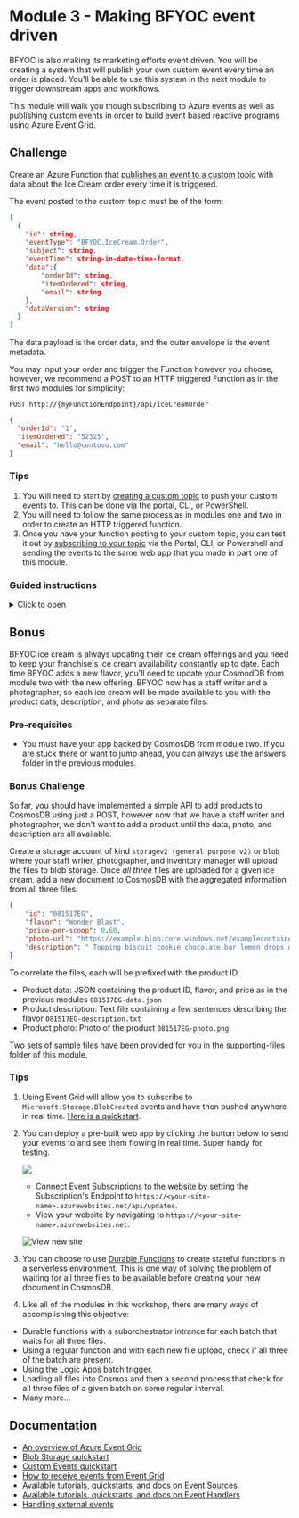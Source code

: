 # Module 3 - Making BFYOC event driven

BFYOC is also making its marketing efforts event driven. You will be creating a system that will publish your own custom event every time an order is placed. You'll be able to use this system in the next module to trigger downstream apps and workflows.

This module will walk you though subscribing to Azure events as well as publishing custom events in order to build event based reactive programs using Azure Event Grid.

## Challenge

Create an Azure Function that [publishes an event to a custom topic](https://docs.microsoft.com/en-us/azure/event-grid/post-to-custom-topic) with data about the Ice Cream order every time it is triggered.

The event posted to the custom topic must be of the form:

```json
[
  {
    "id": string,
    "eventType": "BFYOC.IceCream.Order",
    "subject": string,
    "eventTime": string-in-date-time-format,
    "data":{
        "orderId": string,
        "itemOrdered": string,
        "email": string
    },
    "dataVersion": string
  }
]
```

The data payload is the order data, and the outer envelope is the event metadata.

You may input your order and trigger the Function however you choose, however, we recommend a POST to an HTTP triggered Function as in the first two modules for simplicity:

```
POST http://{myFunctionEndpoint}/api/iceCreamOrder
```

```json
{
  "orderId": "1",
  "itemOrdered": "52325",
  "email": "hello@contoso.com"
}
``` 

### Tips

1. You will need to start by [creating a custom topic](https://docs.microsoft.com/en-us/azure/event-grid/scripts/event-grid-cli-create-custom-topic) to push your custom events to. This can be done via the portal, CLI, or PowerShell.
1. You will need to follow the same process as in modules one and two in order to create an HTTP triggered function.
1. Once you have your function posting to your custom topic, you can test it out by [subscribing to your topic](https://docs.microsoft.com/en-us/azure/event-grid/scripts/event-grid-cli-subscribe-custom-topic) via the Portal, CLI, or Powershell and sending the events to the same web app that you made in part one of this module.

### Guided instructions

<details><summary>Click to open</summary><p>

1. Open the Azure Portal and create an Event Grid Topic.
  ![Create Custom Topic](./media/create-topic.png)
  * Note your Topic endpoint and key, you will need these later.

  We are creating the Topic as a place to send an event every time an order is placed for ice cream. This will allow us subscribe to events regarding ice cream orders and decouple any future downstream processes. Our marketing, operations, and management teams could all subscribe to this topic and listen to events relevant to them without modifying this module.

1. Open your project in VS Code from the previous two modules.

  We need a new function that will handle incoming orders and create an event every time an order is made. Let's go ahead and create that.

1. In the Visual Studio create a new HTTP-triggered Azure Function, with `Anonymous` authentication. It can be called `iceCreamOrder`.
1. Install `Microsoft.Azure.EventGrid` package.
1. Replace the function code with the following:

  ```cs
using System;
using System.Collections.Generic;
using System.IO;
using System.Threading.Tasks;
using Microsoft.AspNetCore.Mvc;
using Microsoft.Azure.WebJobs;
using Microsoft.Azure.WebJobs.Extensions.Http;
using Microsoft.AspNetCore.Http;
using Microsoft.Azure.EventGrid;
using Microsoft.Azure.EventGrid.Models;
using Microsoft.Extensions.Logging;
using Newtonsoft.Json;

namespace ServerlessWorkshop
{
    public static class IceCreamOrder
    {
        private static readonly string EventGridKey = Environment.GetEnvironmentVariable("EventGridKey");
        private static readonly string EventGridEndpoint = Environment.GetEnvironmentVariable("EventGridEndpoint");

        [FunctionName("IceCreamOrder")]
        public static async Task<IActionResult> Run(
            [HttpTrigger(AuthorizationLevel.Anonymous, "get", "post", Route = null)] HttpRequest req,
            ILogger log)
        {
            var requestBody = await new StreamReader(req.Body).ReadToEndAsync();
            if (!string.IsNullOrWhiteSpace(requestBody))
            {
                dynamic data = JsonConvert.DeserializeObject(requestBody);

                var events = new List<EventGridEvent>
                {
                    new EventGridEvent
                    {
                        Id = Guid.NewGuid().ToString(),
                        Subject = "BFYOC/stores/serverlessWorkshop/orders",
                        DataVersion = "2.0",
                        EventType = "BFYOC.IceCream.Order",
                        Data = data,
                        EventTime = DateTime.UtcNow
                    }
                };

                var eventGridClient = new EventGridClient(new TopicCredentials(EventGridKey));
                await eventGridClient.PublishEventsAsync(EventGridEndpoint, events);

                return new OkObjectResult(data);
            }
            else
            {
                return new BadRequestObjectResult("Please pass an ice cream order in the request body");
            }
        }
    }
}

  ```
  Set `EventGridEndpoint` Environment variable/setting to topic host - similar to `dwro01we1rgp.westeurope-1.eventgrid.azure.net`.
  Set `EventGridKey` Environment variable/setting to topic key. You can copy it from Azure portal.
  
  What we are doing here is taking the body of the HTTP request and making it the data payload of an Event Grid event. Then all we have to do is add our SAS key as a header value and make an HTTP POST to the topic endpoint with our event as the message body.

1. Change your function trigger to support only HTTP POST (not HTTP GET).
1. If you have not already created an Event Grid Viewer web app, deploy one now by clicking the button below. 
**Make sure to use different Web App name than the Function App name (the one that you used at the beginning of the workshop)!**

    <a href="https://portal.azure.com/#create/Microsoft.Template/uri/https%3A%2F%2Fraw.githubusercontent.com%2FAzure-Samples%2Fazure-event-grid-viewer%2Fmaster%2Fazuredeploy.json" target="_blank"><img src="http://azuredeploy.net/deploybutton.png"/></a>

1. Navigate to your website at `https://<your-site-name>.azurewebsites.net`.

  ![View new site](./media/grid-viewer.png)

1. Now, to see your orders flowing in real time, open the Azure Portal and navigate to your ice cream order Topic. Create an new event subscription on the topic and set the endpoint to `https://<your-site-name>.azurewebsites.net/api/updates`.

  * You will see a Subscription Validation Event appear in your viewer - this is part of [Event Grid's security model](https://docs.microsoft.com/en-us/azure/event-grid/security-authentication), however in this case the viewer handles things for you, so nothing further is required by you.

  ![Create event subscription](./media/create-test-subscription.PNG)

1. Click the **Debug** menu and **Start Debugging**.

    You should see a new URL in addition to the previous APIs you've created:

    > Http Functions:
    > iceCreamOrder: http://localhost:7071/api/iceCreamOrder

1. Open Postman to create a document.  
    1. Create a `POST` request to `http://localhost:7071/api/iceCreamOrder`
    1. Select **Body**, choose **raw** and toggle the type to **JSON (application/json)**
    1. Add the following order:

    ```json
    {
      "orderId": "1",
      "itemOrdered": "52325",
      "email": "hello@contoso.com"
    }
    ```  

    This should be familiar from previous sections.

1. Send the request, you should get a 200 response back. If you go to your Event Viewer web app `https://<your-site-name>.azurewebsites.net`, you should now see a new event for the order you just placed.
1. Try sending some more orders:
    ```json
    {
      "orderId": "2",
      "itemOrdered": "88295",
      "email": "hello@contoso.com"
    }
    ```

1. Now that you have your Topic setup and working, you can create as many Event Subscription on it as you need to trigger downstream applications and workflows in real-time.

  Let's publish this new functionality.

1. Open the Azure Functions extension in VS Code and click the up-arrow icon to publish
1. Choose the current folder, and select the function app created in step 1
    1. You should see a notification that the app is updating
1. Open your function in the Azure Portal, get the URLs, and verify the functions work in your published apps

</p></details>

## Bonus

BFYOC ice cream is always updating their ice cream offerings and you need to keep your franchise's ice cream availability constantly up to date. Each time BFYOC adds a new flavor, you'll need to update your CosmodDB from module two with the new offering. BFYOC now has a staff writer and a photographer, so each ice cream will be made available to you with the product data, description, and photo as separate files.

### Pre-requisites

* You must have your app backed by CosmosDB from module two. If you are stuck there or want to jump ahead, you can always use the answers folder in the previous modules.

### Bonus Challenge

So far, you should have implemented a simple API to add products to CosmosDB using just a POST, however now that we have a staff writer and photographer, we don't want to add a product until the data, photo, and description are all available.

Create a storage account of kind `storagev2 (general purpose v2)` or `blob` where your staff writer, photographer, and inventory manager will upload the files to blob storage. Once *all three* files are uploaded for a given ice cream, add a new document to CosmosDB with the aggregated information from all three files:

```json
{
    "id": "081517EG",
    "flavor": "Wonder Blast",
    "price-per-scoop": 0.60,
    "photo-url": "https://example.blob.core.windows.net/examplecontainer/081517EG-photo.png",
    "description": " Topping biscuit cookie chocolate bar lemon drops oat cake gummies jelly. Chocolate cake donut chocolate cupcake. Wafer gingerbread croissant liquorice tootsie roll. Cake lemon drops jujubes jujubes chocolate jelly beans marzipan fruitcake oat cake. Sweet roll tiramisu topping. Cheesecake tootsie roll icing fruitcake sesame snaps bonbon jelly-o biscuit."
}
```

To correlate the files, each will be prefixed with the product ID.

* Product data: JSON containing the product ID, flavor, and price as in the previous modules `081517EG-data.json`
* Product description: Text file containing a few sentences describing the flavor `081517EG-description.txt`
* Product photo: Photo of the product `081517EG-photo.png`

Two sets of sample files have been provided for you in the supporting-files folder of this module.

### Tips

1. Using Event Grid will allow you to subscribe to `Microsoft.Storage.BlobCreated` events and have then pushed anywhere in real time. [Here is a quickstart](https://docs.microsoft.com/en-us/azure/event-grid/blob-event-quickstart-portal).
1. You can deploy a pre-built web app by clicking the button below to send your events to and see them flowing in real time. Super handy for testing.

    <a href="https://portal.azure.com/#create/Microsoft.Template/uri/https%3A%2F%2Fraw.githubusercontent.com%2FAzure-Samples%2Fazure-event-grid-viewer%2Fmaster%2Fazuredeploy.json" target="_blank"><img src="http://azuredeploy.net/deploybutton.png"/></a>

    * Connect Event Subscriptions to the website by setting the Subscription's Endpoint to `https://<your-site-name>.azurewebsites.net/api/updates`.
    * View your website by navigating to `https://<your-site-name>.azurewebsites.net`.

    ![View new site](./media/grid-viewer.png)
1. You can choose to use [Durable Functions](https://docs.microsoft.com/en-us/azure/azure-functions/durable-functions-overview) to create stateful functions in a serverless environment. This is one way of solving the problem of waiting for all three files to be available before creating your new document in CosmosDB.

1. Like all of the modules in this workshop, there are many ways of accomplishing this objective:

 * Durable functions with a suborchestrator intrance for each batch that waits for all three files.
 * Using a regular function and with each new file upload, check if all three of the batch are present.
 * Using the Logic Apps batch trigger.
 * Loading all files into Cosmos and then a second process that check for all three files of a given batch on some regular interval.
 * Many more...


## Documentation

* [An overview of Azure Event Grid](https://docs.microsoft.com/en-us/azure/event-grid/overview)
* [Blob Storage quickstart](https://docs.microsoft.com/en-us/azure/event-grid/blob-event-quickstart-portal)
* [Custom Events quickstart](https://docs.microsoft.com/en-us/azure/event-grid/custom-event-quickstart-portal)
* [How to receive events from Event Grid](https://docs.microsoft.com/en-us/azure/event-grid/receive-events)
* [Available tutorials, quickstarts, and docs on Event Sources](https://docs.microsoft.com/en-us/azure/event-grid/event-sources)
* [Available tutorials, quickstarts, and docs on Event Handlers](https://docs.microsoft.com/en-us/azure/event-grid/event-handlers)
* [Handling external events](https://docs.microsoft.com/en-us/azure/azure-functions/durable/durable-functions-external-events)
